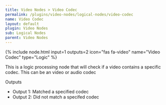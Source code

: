 ```yaml
---
title: Video Nodes > Video Codec
permalink: /plugins/video-nodes/logical-nodes/video-codec
name: Video Codec
layout: default
plugin: Video Nodes
sub: Logical Nodes
parent: Video Nodes
---
```


{% include node.html input=1 outputs=2 icon="fas fa-video" name="Video Codec" type="Logic" %}

This is a logic processing node that will check if a video contains a specific codec.  This can be an video or audio codec

Outputs
* Output 1: Matched a specified codec
* Output 2: Did not match a specifed codec